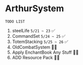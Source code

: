 # ArthurSystem

`TODO LIST`

1. steelLife `5/21 ~ 23` ✅
2. CommandSet  `5/24 ~ 25` ✅
3. TotemStacking `5/25 ~ 26` ✅
4. OldCombatSystem 👨‍💻
5. Apply EnchantBook Any Stuff 👨‍💻
6. ADD Resource Pack 👨‍💻